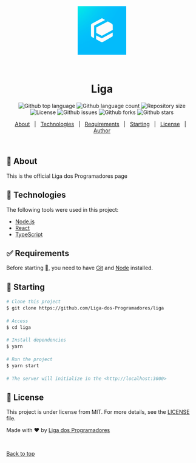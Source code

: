 <div align="center" id="top"> 
  <img src="./.github/app.png" alt="Liga" />

&#xa0;

  <!-- <a href="https://liga.netlify.app">Demo</a> -->
</div>

<h1 align="center">Liga</h1>

<p align="center">
  <img alt="Github top language" src="https://img.shields.io/github/languages/top/Liga-dos-Programadores/liga?color=56BEB8">

  <img alt="Github language count" src="https://img.shields.io/github/languages/count/Liga-dos-Programadores/liga?color=56BEB8">

  <img alt="Repository size" src="https://img.shields.io/github/repo-size/Liga-dos-Programadores/liga?color=56BEB8">

  <img alt="License" src="https://img.shields.io/github/license/Liga-dos-Programadores/liga?color=56BEB8">

  <img alt="Github issues" src="https://img.shields.io/github/issues/Liga-dos-Programadores/liga?color=56BEB8" />

  <img alt="Github forks" src="https://img.shields.io/github/forks/Liga-dos-Programadores/liga?color=56BEB8" />

  <img alt="Github stars" src="https://img.shields.io/github/stars/Liga-dos-Programadores/liga?color=56BEB8" />
</p>

<!-- Status -->

<!-- <h4 align="center">
	🚧  Liga 🚀 Under construction...  🚧
</h4>

<hr> -->

<p align="center">
  <a href="#dart-about">About</a> &#xa0; | &#xa0; 
  <!-- <a href="#sparkles-features">Features</a> &#xa0; | &#xa0; -->
  <a href="#rocket-technologies">Technologies</a> &#xa0; | &#xa0;
  <a href="#white_check_mark-requirements">Requirements</a> &#xa0; | &#xa0;
  <a href="#checkered_flag-starting">Starting</a> &#xa0; | &#xa0;
  <a href="#memo-license">License</a> &#xa0; | &#xa0;
  <a href="https://github.com/Liga-dos-Programadores" target="_blank">Author</a>
</p>

<br>

## :dart: About

This is the official Liga dos Programadores page

<!-- ## :sparkles: Features

:heavy_check_mark: Feature 1;\
:heavy_check_mark: Feature 2;\
:heavy_check_mark: Feature 3; -->

## :rocket: Technologies

The following tools were used in this project:

- [Node.js](https://nodejs.org/en/)
- [React](https://pt-br.reactjs.org/)
- [TypeScript](https://www.typescriptlang.org/)

## :white_check_mark: Requirements

Before starting :checkered_flag:, you need to have [Git](https://git-scm.com) and [Node](https://nodejs.org/en/) installed.

## :checkered_flag: Starting

```bash
# Clone this project
$ git clone https://github.com/Liga-dos-Programadores/liga

# Access
$ cd liga

# Install dependencies
$ yarn

# Run the project
$ yarn start

# The server will initialize in the <http://localhost:3000>
```

## :memo: License

This project is under license from MIT. For more details, see the [LICENSE](LICENSE.md) file.

Made with :heart: by <a href="https://github.com/Liga-dos-Programadores" target="_blank">Liga dos Programadores</a>

&#xa0;

<a href="#top">Back to top</a>
